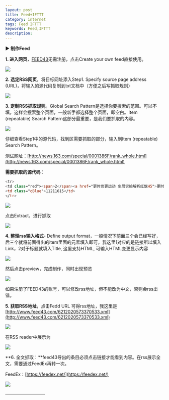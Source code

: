 ```yaml
---  
layout: post  
title: Feed+IFTTT  
category: internet  
tags: Feed IFTTT  
keywords: Feed,IFTTT  
description: 
---  
```


**► 制作Feed**  

**1\. 进入网页**，[FEED43](http://www.feed43.com/)无需注册，点击Create your own feed直接使用。  

![](/assets/postAssets/2018/v2-b5da0b08f632376fad3925a779e373b4_hd.webp)  

**2\. 选定RSS网页**，将目标网址添入Step1\. Specify source page address (URL)，将输入的源代码复制到txt文档中（方便之后写抓取规则）  

![](/assets/postAssets/2018/v2-1b687a5b1c325ba6d04fbdcc13b95668_hd.webp)  

**3\. 定制RSS抓取规则**。Global Search Pattern是选择你要搜索的范围。可以不填，这样会搜索整个页面，一般新手都选择整个页面，即空白。Item (repeatable) Search Pattern这部分最重要，是我们要抓取的内容。  

![](/assets/postAssets/2018/v2-b1fa90c59739bddc0c27134cd36ba6bc_hd.webp)  

仔细查看Step1中的源代码，找到区需要抓取的部分，输入到Item (repeatable) Search Pattern。  

测试网址：[http://news.163.com/special/0001386F/rank_whole.html](http://news.163.com/special/0001386F/rank_whole.html)  

**需要抓取的源代码**：  

```swift  
<tr>  
<td class="red"><span>2</span><a href="更时尚更运动 车展实拍解析红旗H5">更时尚更运动 车展实拍解析红旗H5</a></td>  
<td class="cBlue">11211615</td>  
</tr>  
```  

![](/assets/postAssets/2018/v2-cf6dbf2c09189f7517ec63abdc80c50d_hd.webp)  

点击Extract，进行抓取  

![](/assets/postAssets/2018/v2-e9486741a6229ab258a95147f584571b_hd.webp)  

**4\. 整理rss输入格式**- Define output format，一般情况下前面三个会已经写好，后三个就将前面得出的item里面的元素填入即可，我这里1对应的是链接所以填入 Link，2对于标题就填入Title, 这里支持HTML, 可输入HTML变更显示内容  

![](/assets/postAssets/2018/v2-b4614f5c46090f2eb762aac87d604350_hd.webp)  

然后点击preview，完成制作，同时出现预览  

![](/assets/postAssets/2018/v2-498bf1f1c0b14da172498b58f59e39b9_hd.webp)  

如果注册了FEED43的账号，可以修改rss地址，但不能改为中文，否则会rss出错。   

**5\. 获取RSS地址**，点击Fedd URL 可得rss地址，我这里是[http://www.feed43.com/6212020573370533.xml](http://www.feed43.com/6212020573370533.xml)  

![](/assets/postAssets/2018/v2-f3b00e876d8df136f7d354b4fc22f900_hd.webp)  

在RSS reader中展示为  

![](/assets/postAssets/2018/v2-6d8f503ff3da16eb985ca1d3ae2de98f_hd.webp)  

**6\. 全文抓取：**feed43导出的条目必须点击链接才能看到内容。在rss展示全文，需要通过FeedEx再转一次。  

FeedEx：[https://feedex.net/](https://feedex.net/)  

![](/assets/postAssets/2018/v2-213e5f4ac7f1734b9d4e60cb465908cd_hd.webp)  

—————————  


